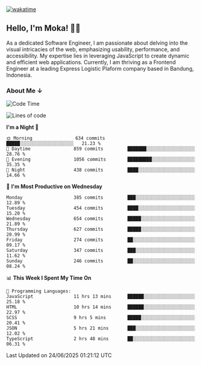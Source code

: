 [![wakatime](https://wakatime.com/badge/user/af9abd23-dba3-4dbe-973c-b045a9417a55.svg?style=social)](https://wakatime.com/@af9abd23-dba3-4dbe-973c-b045a9417a55)
## Hello, I'm Moka! 👋🏼


As a dedicated Software Engineer, I am passionate about delving into the visual intricacies of the web, emphasizing usability, performance, and accessibility. My expertise lies in leveraging JavaScript to create dynamic and efficient web applications. Currently, I am thriving as a Frontend Engineer at a leading Express Logistic Plaform company based in Bandung, Indonesia.

### About Me ↓

<!--START_SECTION:waka-->
![Code Time](http://img.shields.io/badge/Code%20Time-12%2C258%20hrs%2025%20mins-blue)

![Lines of code](https://img.shields.io/badge/From%20Hello%20World%20I%27ve%20Written-5.7%20million%20lines%20of%20code-blue)

**I'm a Night 🦉** 

```text
🌞 Morning                634 commits         █████░░░░░░░░░░░░░░░░░░░░   21.23 % 
🌆 Daytime                859 commits         ███████░░░░░░░░░░░░░░░░░░   28.76 % 
🌃 Evening                1056 commits        █████████░░░░░░░░░░░░░░░░   35.35 % 
🌙 Night                  438 commits         ████░░░░░░░░░░░░░░░░░░░░░   14.66 % 
```
📅 **I'm Most Productive on Wednesday** 

```text
Monday                   385 commits         ███░░░░░░░░░░░░░░░░░░░░░░   12.89 % 
Tuesday                  454 commits         ████░░░░░░░░░░░░░░░░░░░░░   15.20 % 
Wednesday                654 commits         █████░░░░░░░░░░░░░░░░░░░░   21.89 % 
Thursday                 627 commits         █████░░░░░░░░░░░░░░░░░░░░   20.99 % 
Friday                   274 commits         ██░░░░░░░░░░░░░░░░░░░░░░░   09.17 % 
Saturday                 347 commits         ███░░░░░░░░░░░░░░░░░░░░░░   11.62 % 
Sunday                   246 commits         ██░░░░░░░░░░░░░░░░░░░░░░░   08.24 % 
```


📊 **This Week I Spent My Time On** 

```text
💬 Programming Languages: 
JavaScript               11 hrs 13 mins      ██████░░░░░░░░░░░░░░░░░░░   25.18 % 
HTML                     10 hrs 14 mins      ██████░░░░░░░░░░░░░░░░░░░   22.97 % 
SCSS                     9 hrs 5 mins        █████░░░░░░░░░░░░░░░░░░░░   20.41 % 
JSON                     5 hrs 21 mins       ███░░░░░░░░░░░░░░░░░░░░░░   12.02 % 
TypeScript               2 hrs 48 mins       ██░░░░░░░░░░░░░░░░░░░░░░░   06.31 % 
```


 Last Updated on 24/06/2025 01:21:12 UTC
<!--END_SECTION:waka-->

